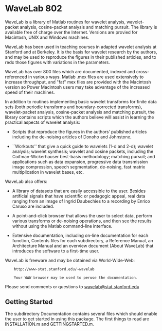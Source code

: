 WaveLab 802
===========

WaveLab is a library of Matlab routines for wavelet analysis, wavelet-
packet analysis, cosine-packet analysis and matching pursuit. The
library is available free of charge over the Internet.  Versions are
provied for Macintosh, UNIX and Windows machines.

WaveLab has been used in teaching courses in adapted wavelet analysis at
Stanford and at Berkeley.  It is the basis for wavelet research by the
authors, and may be used to reproduce the figures in their published
articles, and to redo those figures with variations in the parameters.

WaveLab has over 800 files which are documented, indexed and cross-
referenced in various ways.  Matlab .mex files are used extensively to
increase throughput, and "fat" mex files are provided with the Macintosh
version so Power Macintosh users may take advantage of the increased
speed of their machines.

In addition to routines implementing basic wavelet transforms for finite
data sets (both periodic transforms and boundary-corrected transforms),
wavelet-packet analysis, cosine-packet analysis and matching pursuit,
the library contains scripts which the authors believe will assist in
learning the practical aspects of wavelet analysis:

* Scripts that reproduce the figures in the authors' published articles including the de-noising articles of Donoho and Johnstone.
       
 * ``Workouts'' that give a quick guide to wavelets (1-d and 2-d); wavelet analysis; wavelet synthesis; wavelet and cosine packets, including the Coifman-Wickerhauser best-basis methodology; matching pursuit; and applications such as data expansion, progressive data transmission image compression, speech segmentation, de-noising, fast matrix multiplication in wavelet bases, etc.

WaveLab also offers:

* A library of datasets that are easily accessible to the user.  Besides artificial signals that have scientific or pedagogic appeal, real data ranging from an image of Ingrid Daubechies to a recording by Enrico Caruso are included.
      
* A point-and-click browser that allows the user to select data, perform various transforms or de-noising operations, and then see the results without using the Matlab command-line interface.
      
 * Extensive documentation, including on-line documentation for each function, Contents files for each subdirectory, a Reference Manual, an Architecture Manual and an overview document (About WaveLab) that introduces the software to a first-time user.

WaveLab is freeware and may be obtained via World-Wide-Web:
    
        http://www-stat.stanford.edu/~wavelab
        
        Your WWW browser may be used to peruse the documentation.
        
Please send comments or questions to wavelab@stat.stanford.edu


## Getting Started

The subdirectory Documentation contains several files which should
enable the user to get started in using this package.  The first things
to read are INSTALLATION.m and GETTINGSTARTED.m.
